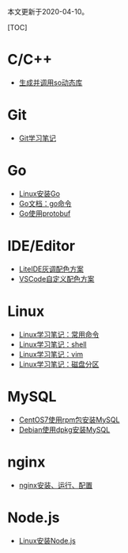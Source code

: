 本文更新于2020-04-10。

[TOC]

# C/C++

* [生成并调用so动态库](https://www.cnblogs.com/garvenc/p/build_and_call_so_library.html)

# Git

* [Git学习笔记](https://www.cnblogs.com/garvenc/p/git_learning.html)

# Go

* [Linux安装Go](https://www.cnblogs.com/garvenc/p/linux_install_go.html)
* [Go文档：go命令](https://www.cnblogs.com/garvenc/p/go_document_command_go.html)
* [Go使用protobuf](https://www.cnblogs.com/garvenc/p/use_protobuf_in_go.html)

# IDE/Editor

* [LiteIDE灰调配色方案](https://www.cnblogs.com/garvenc/p/liteide_gv-gray.html)
* [VSCode自定义配色方案](https://www.cnblogs.com/garvenc/p/vscode_customize_color_theme.html)

# Linux

* [Linux学习笔记：常用命令](https://www.cnblogs.com/garvenc/p/linux_learning_command.html)
* [Linux学习笔记：shell](https://www.cnblogs.com/garvenc/p/linux_learning_shell.html)
* [Linux学习笔记：vim](https://www.cnblogs.com/garvenc/p/linux_learning_vim.html)
* [Linux学习笔记：磁盘分区](https://www.cnblogs.com/garvenc/p/linux_learning_partition.html)

# MySQL

* [CentOS7使用rpm包安装MySQL](https://www.cnblogs.com/garvenc/p/centos7_rpm_install_mysql.html)
* [Debian使用dpkg安装MySQL](https://www.cnblogs.com/garvenc/p/debian8_dpkg_install_mysql.html)

# nginx

* [nginx安装、运行、配置](https://www.cnblogs.com/garvenc/p/nginx_install_run_configure.html)

# Node.js

* [Linux安装Node.js](https://www.cnblogs.com/garvenc/p/linux_install_nodejs.html)
